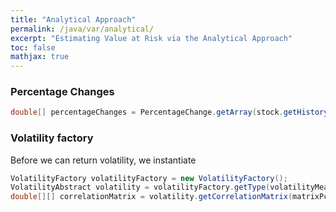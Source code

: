 ```yaml
---
title: "Analytical Approach"
permalink: /java/var/analytical/
excerpt: "Estimating Value at Risk via the Analytical Approach"
toc: false
mathjax: true
---
```


### Percentage Changes

```java
double[] percentageChanges = PercentageChange.getArray(stock.getHistory());
```

### Volatility factory

Before we can return volatility, we instantiate

```java
VolatilityFactory volatilityFactory = new VolatilityFactory();
VolatilityAbstract volatility = volatilityFactory.getType(volatilityMeasure);
double[][] correlationMatrix = volatility.getCorrelationMatrix(matrixPcntChanges);
```
